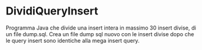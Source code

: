 # DividiQueryInsert
Programma Java che divide una insert intera in massimo 30 insert divise, di un file dump.sql. Crea un file dump sql nuovo con le insert divise dopo che le query insert sono identiche alla mega insert query.
